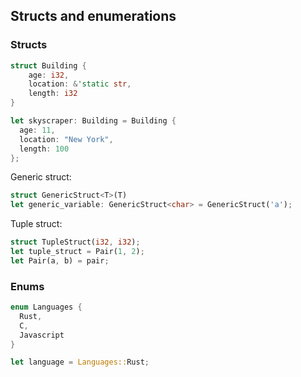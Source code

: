 ## Structs and enumerations

### Structs

```rust
struct Building {
    age: i32,
    location: &'static str,
    length: i32
}

let skyscraper: Building = Building {
  age: 11,
  location: "New York",
  length: 100  
};
```

Generic struct:

```rust
struct GenericStruct<T>(T)
let generic_variable: GenericStruct<char> = GenericStruct('a');
```

Tuple struct:

```rust
struct TupleStruct(i32, i32);
let tuple_struct = Pair(1, 2);
let Pair(a, b) = pair;
```

### Enums

```rust
enum Languages {
  Rust,
  C,
  Javascript
}

let language = Languages::Rust;
```
